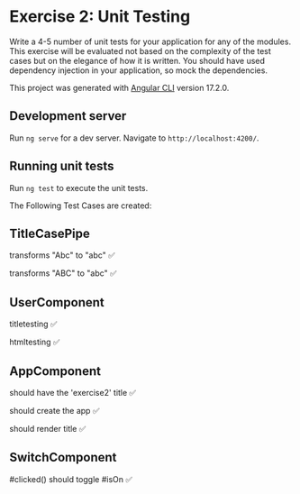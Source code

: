 # Exercise 2: Unit Testing
Write a 4-5 number of unit tests for your application for any of the modules. This exercise will be evaluated not based on the complexity of the test cases but on the elegance of how it is written. You should have used dependency injection in your application, so mock the dependencies.

This project was generated with [Angular CLI](https://github.com/angular/angular-cli) version 17.2.0.

## Development server

Run `ng serve` for a dev server. Navigate to `http://localhost:4200/`.

## Running unit tests

Run `ng test` to execute the unit tests.

The Following Test Cases are created:
## TitleCasePipe
transforms "Abc" to "abc" ✅

transforms "ABC" to "abc" ✅

## UserComponent
titletesting ✅

htmltesting ✅

## AppComponent
should have the 'exercise2' title ✅

should create the app ✅

should render title ✅

## SwitchComponent
#clicked() should toggle #isOn ✅
